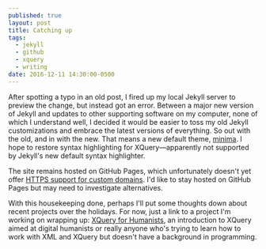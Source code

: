 ```yaml
---
published: true
layout: post
title: Catching up
tags: 
  - jekyll
  - github
  - xquery
  - writing
date: 2016-12-11 14:30:00-0500
---
```


After spotting a typo in an old post, I fired up my local Jekyll server to preview the change, but instead got an error. Between a major new version of Jekyll and updates to other supporting software on my computer, none of which I understand well, I decided it would be easier to toss my old Jekyll customizations and embrace the latest versions of everything. So out with the old, and in with the new. That means a new default theme, [minima](https://github.com/jekyll/minima). I hope to restore syntax highlighting for XQuery—apparently not supported by Jekyll's new default syntax highlighter. 

The site remains hosted on GitHub Pages, which unfortunately doesn't yet offer [HTTPS support for custom domains](https://github.com/isaacs/github/issues/156). I'd like to stay hosted on GitHub Pages but may need to investigate alternatives.

With this housekeeping done, perhaps I'll put some thoughts down about recent projects over the holidays. For now, just a link to a project I'm working on wrapping up: [XQuery for Humanists](http://coding.forhumanists.org/upcoming-volumes), an introduction to XQuery aimed at digital humanists or really anyone who's trying to learn how to work with XML and XQuery but doesn't have a background in programming.